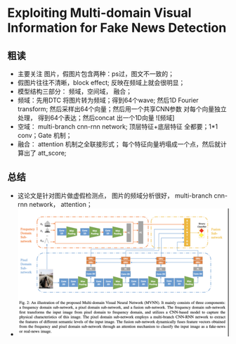 # Exploiting Multi-domain Visual Information for Fake News Detection

## 粗读
- 主要关注 图片，假图片包含两种：ps过，图文不一致的；
- 假图片往往不清晰，block effect;  反映在频域上就会很明显；
- 模型结构三部分： 频域，空间域， 融合；
- 频域：先用DTC 将图片转为频域；得到64个wave; 然后1D Fourier transform; 然后采样出64个向量；然后用一个共享CNN参数 对每个向量独立 处理， 得到64个表达；然后concat 出一个1D向量 ![频域]
- 空域： multi-branch cnn-rnn network; 顶层特征+底层特征 全都要；1*1 conv；Gate 机制；
- 融合： attention 机制之全联接形式； 每个特征向量坍塌成一个点，然后就计算出了 att_score;

## 总结
- 这论文是针对图片做虚假检测点， 图片的频域分析很好， multi-branch cnn-rnn network， attention；
- ![总结构](../pics/multi_domain_2.png)

